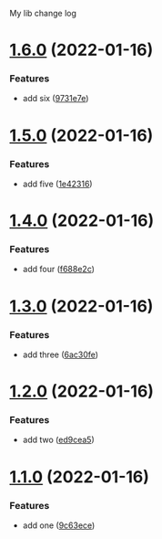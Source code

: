 My lib change log
# [1.6.0](https://github.com/NetanelBasal/standard/compare/foo-1.5.0...foo-1.6.0) (2022-01-16)


### Features

* add six ([9731e7e](https://github.com/NetanelBasal/standard/commit/9731e7eff49a652abfc2ca12dc89f8ba4d400180))



# [1.5.0](https://github.com/NetanelBasal/standard/compare/foo-1.4.0...foo-1.5.0) (2022-01-16)


### Features

* add five ([1e42316](https://github.com/NetanelBasal/standard/commit/1e4231687fa39d5792c524f83c8265b6418abe4a))



# [1.4.0](https://github.com/NetanelBasal/standard/compare/foo-1.3.0...foo-1.4.0) (2022-01-16)


### Features

* add four ([f688e2c](https://github.com/NetanelBasal/standard/commit/f688e2ca6ded9c7b96f8f3ba5400dcb7a34db146))



# [1.3.0](https://github.com/NetanelBasal/standard/compare/foo-1.2.0...foo-1.3.0) (2022-01-16)


### Features

* add three ([6ac30fe](https://github.com/NetanelBasal/standard/commit/6ac30fe587e7df413789448cf8249ff62f1f9f0c))



# [1.2.0](https://github.com/NetanelBasal/standard/compare/foo-1.1.0...foo-1.2.0) (2022-01-16)


### Features

* add two ([ed9cea5](https://github.com/NetanelBasal/standard/commit/ed9cea5038cb19155a0f1fb8440bba142cfb8c8f))



# [1.1.0](https://github.com/NetanelBasal/standard/compare/foo-1.0.0...foo-1.1.0) (2022-01-16)


### Features

* add one ([9c63ece](https://github.com/NetanelBasal/standard/commit/9c63ece20e671ea3a8136e5be55f45e2a3cc32ba))
